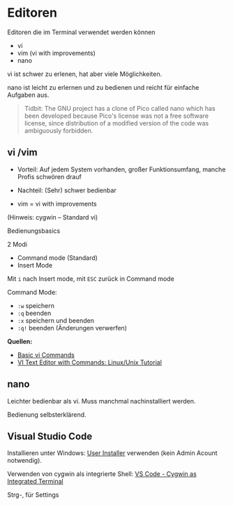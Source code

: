 # Editoren

Editoren die im Terminal verwendet werden können

- vi
- vim (vi with improvements)
- nano

vi ist schwer zu erlenen, hat aber viele Möglichkeiten.

nano ist leicht zu erlernen und zu bedienen und reicht für einfache Aufgaben aus.

>Tidbit: The GNU project has a clone of Pico called nano which has been developed because Pico's license was not a free software license, since distribution of a modified version of the code was ambiguously forbidden.



## vi /vim

- Vorteil: Auf jedem System vorhanden, großer Funktionsumfang, manche Profis schwören drauf

- Nachteil: (Sehr) schwer bedienbar
- vim = vi with improvements

(Hinweis: cygwin – Standard vi)

Bedienungsbasics

2 Modi

- Command mode (Standard)
- Insert Mode

Mit `i` nach Insert mode, mit `ESC` zurück in Command mode

Command Mode:

- `:w` speichern
- `:q` beenden
- `:x` speichern und beenden
- `:q!` beenden (Änderungen verwerfen)

**Quellen:**

-   [Basic vi Commands](https://www.cs.colostate.edu/helpdocs/vi.html)
-   [VI Text Editor with Commands: Linux/Unix Tutorial](https://www.guru99.com/the-vi-editor.html)



## nano

Leichter bedienbar als vi. Muss manchmal nachinstalliert werden.

Bedienung selbsterklärend.



## Visual Studio Code

Installieren unter Windows: [User Installer](https://code.visualstudio.com/download) verwenden (kein Admin Acount notwendig).

Verwenden von cygwin als integrierte Shell: [VS Code - Cygwin as Integrated Terminal](https://stackoverflow.com/questions/46061894/vs-code-cygwin-as-integrated-terminal)

Strg-, für Settings



